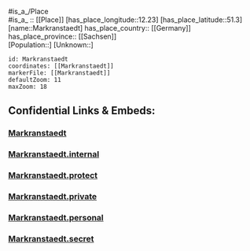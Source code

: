 ﻿---
location: [51.3,12.23] 
mapzoom: [7,12] 
mapmarker: city 
type: City
tags:
- geo/City


SpocWebEntityId: 32314
isDeleted: false
confidential: public

---
#is_a_/Place  
#is_a_ :: [[Place]] 
[has_place_longitude::12.23] 
[has_place_latitude::51.3] 
[name::Markranstaedt] 
has_place_country:: [[Germany]]  
has_place_province:: [[Sachsen]]  
[Population::] 
[Unknown::] 


```leaflet
id: Markranstaedt
coordinates: [[Markranstaedt]] 
markerFile: [[Markranstaedt]] 
defaultZoom: 11 
maxZoom: 18
```


## Confidential Links & Embeds: 

### [Markranstaedt](/_public/Earth/Continent/Europe/Europe~Central/Germany/Germany~East/Sachsen/counties~Sachsen/Leipzig/cities~Leipzig/Markranstädt/City/Markranstaedt.md) 

### [Markranstaedt.internal](/_internal/Earth/Continent/Europe/Europe~Central/Germany/Germany~East/Sachsen/counties~Sachsen/Leipzig/cities~Leipzig/Markranstädt/City/Markranstaedt.internal.md) 

### [Markranstaedt.protect](/_protect/Earth/Continent/Europe/Europe~Central/Germany/Germany~East/Sachsen/counties~Sachsen/Leipzig/cities~Leipzig/Markranstädt/City/Markranstaedt.protect.md) 

### [Markranstaedt.private](/_private/Earth/Continent/Europe/Europe~Central/Germany/Germany~East/Sachsen/counties~Sachsen/Leipzig/cities~Leipzig/Markranstädt/City/Markranstaedt.private.md) 

### [Markranstaedt.personal](/_personal/Earth/Continent/Europe/Europe~Central/Germany/Germany~East/Sachsen/counties~Sachsen/Leipzig/cities~Leipzig/Markranstädt/City/Markranstaedt.personal.md) 

### [Markranstaedt.secret](/_secret/Earth/Continent/Europe/Europe~Central/Germany/Germany~East/Sachsen/counties~Sachsen/Leipzig/cities~Leipzig/Markranstädt/City/Markranstaedt.secret.md) 
